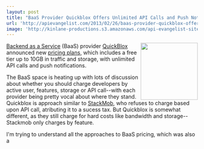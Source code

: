 ```yaml
---
layout: post
title: "BaaS Provider Quickblox Offers Unlimited API Calls and Push Notifications"
url: 'http://apievangelist.com/2013/02/26/baas-provider-quickblox-offers-unlimited-api-calls-and-push-notifications/'
image: 'http://kinlane-productions.s3.amazonaws.com/api-evangelist-site/blog/quickblox-logo.png'
---
```


[<img class="c1" src="http://kinlane-productions.s3.amazonaws.com/mbaas-providers/quickblox-logo.png" alt="" width="150" align="right" />][1]

[Backend as a Service][2] (BaaS) provider [QuickBlox][1] announced new [pricing plans][3], which includes a free tier up to 10GB in traffic and storage, with unlimited API calls and push notifications.

The BaaS space is heating up with lots of discussion about whether you should charge developers by active user, features, storage or API call--with each provider being pretty vocal about where they stand. Quickblox is approach similar to [StackMob][4], who refuses to charge based upon API call, atributing it to a sucess tax. But Quickblox is somewhat different, as they still charge for hard costs like bandwidth and storage--Stackmob only charges by feature.

I'm trying to understand all the approaches to BaaS pricing, which was also a

   [1]: /serviceproviders/quickblox.php
   [2]: /trends/baas.php
   [3]: http://quickblox.com/plans/
   [4]: /serviceproviders/stackmob.php (Stackmob)
